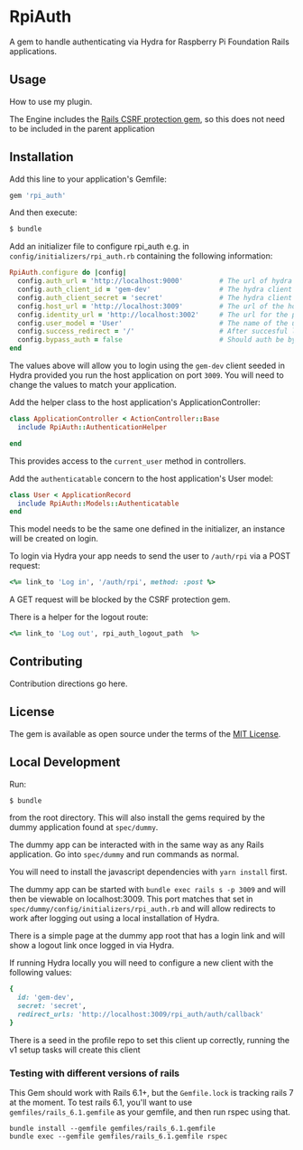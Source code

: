 # RpiAuth

A gem to handle authenticating via Hydra for Raspberry Pi Foundation Rails applications.

## Usage

How to use my plugin.

The Engine includes the [Rails CSRF protection gem](https://github.com/cookpad/omniauth-rails_csrf_protection), so this does not need to be included in the parent application

## Installation
Add this line to your application's Gemfile:

```ruby
gem 'rpi_auth'
```

And then execute:
```bash
$ bundle
```

Add an initializer file to configure rpi_auth e.g. in `config/initializers/rpi_auth.rb` containing the following information:

```ruby
RpiAuth.configure do |config|
  config.auth_url = 'http://localhost:9000'         # The url of hydra being used
  config.auth_client_id = 'gem-dev'                 # The hydra client ID
  config.auth_client_secret = 'secret'              # The hydra client secret
  config.host_url = 'http://localhost:3009'         # The url of the host site used (needed for redirects)
  config.identity_url = 'http://localhost:3002'     # The url for the profile instance being used for auth
  config.user_model = 'User'                        # The name of the user model in the host app being used, use the name as a string, not the model itself
  config.success_redirect = '/'                     # After succesful login the route the user should be redirected to
  config.bypass_auth = false                        # Should auth be bypassed and a default user logged in
end
```

The values above will allow you to login using the `gem-dev` client seeded in Hydra provided you run the host application on port `3009`.
You will need to change the values to match your application.

Add the helper class to the host application's ApplicationController:

```ruby
class ApplicationController < ActionController::Base
  include RpiAuth::AuthenticationHelper

end
```

This provides access to the `current_user` method in controllers.

Add the `authenticatable` concern to the host application's User model:

```ruby
class User < ApplicationRecord
  include RpiAuth::Models::Authenticatable
end
```

This model needs to be the same one defined in the initializer, an instance will be created on login.

To login via Hydra your app needs to send the user to `/auth/rpi` via a POST request:

```ruby
<%= link_to 'Log in', '/auth/rpi', method: :post %>
```

A GET request will be blocked by the CSRF protection gem.

There is a helper for the logout route:

```ruby
<%= link_to 'Log out', rpi_auth_logout_path  %>
```

## Contributing
Contribution directions go here.

## License
The gem is available as open source under the terms of the [MIT License](https://opensource.org/licenses/MIT).

## Local Development

Run:
```bash
$ bundle
```
from the root directory. This will also install the gems required by the dummy application found at `spec/dummy`.

The dummy app can be interacted with in the same way as any Rails application. Go into `spec/dummy` and run commands as normal.

You will need to install the javascript dependencies with `yarn install` first.

The dummy app can be started with `bundle exec rails s -p 3009` and will then be viewable on localhost:3009.
This port matches that set in `spec/dummy/config/initializers/rpi_auth.rb` and will allow redirects to work after logging out using a local installation of Hydra.

There is a simple page at the dummy app root that has a login link and will show a logout link once logged in via Hydra.

If running Hydra locally you will need to configure a new client with the following values:
```ruby
{
  id: 'gem-dev',
  secret: 'secret',
  redirect_urls: 'http://localhost:3009/rpi_auth/auth/callback'
}
```
There is a seed in the profile repo to set this client up correctly, running the v1 setup tasks will create this client

### Testing with different versions of rails

This Gem should work with Rails 6.1+, but the `Gemfile.lock` is tracking rails 7 at the moment.  To test rails 6.1, you'll want to use `gemfiles/rails_6.1.gemfile` as your gemfile, and then run rspec using that.

```
bundle install --gemfile gemfiles/rails_6.1.gemfile
bundle exec --gemfile gemfiles/rails_6.1.gemfile rspec
```

